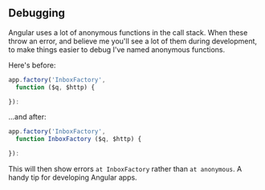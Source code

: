 ## Debugging

Angular uses a lot of anonymous functions in the call stack. When these throw an error, and believe me you'll see a lot of them during development, to make things easier to debug I've named anonymous functions.

Here's before:

````js
app.factory('InboxFactory',
  function ($q, $http) {

}):
````

...and after:

````js
app.factory('InboxFactory',
  function InboxFactory ($q, $http) {

}):
````

This will then show errors `at InboxFactory` rather than `at anonymous`. A handy tip for developing Angular apps.